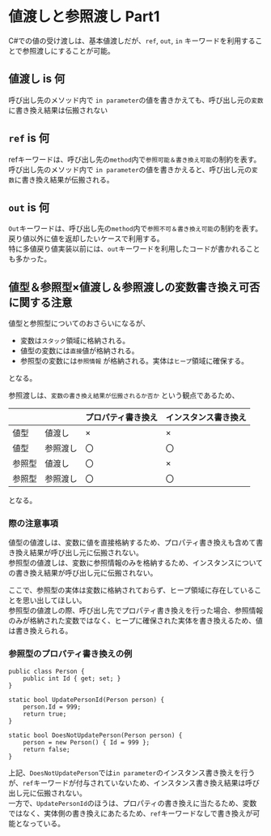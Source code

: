 # 値渡しと参照渡し Part1
C#での値の受け渡しは、基本値渡しだが、`ref`, `out`, `in` キーワードを利用することで参照渡しにすることが可能。

## 値渡し is 何
 呼び出し先のメソッド内で `in parameter`の値を書きかえても、呼び出し元の`変数`に書き換え結果は伝搬されない

## `ref` is 何
refキーワードは、呼び出し先の`method`内で`参照可能＆書き換え可能`の制約を表す。 
呼び出し先のメソッド内で `in parameter`の値を書きかえると、呼び出し元の`変数`に書き換え結果が伝搬される。  

## `out` is 何
`Out`キーワードは、呼び出し先の`method`内で`参照不可＆書き換え可能`の制約を表す。  
戻り値以外に値を返却したいケースで利用する。  
特に多値戻り値実装以前には、`out`キーワードを利用したコードが書かれることも多かった。

## 値型＆参照型×値渡し＆参照渡しの変数書き換え可否に関する注意
値型と参照型についてのおさらいになるが、

* 変数は`スタック`領域に格納される。
* 値型の変数には`直接`値が格納される。
* 参照型の変数には`参照情報` が格納される。実体は`ヒープ`領域に確保する。

となる。

参照渡しは、`変数の書き換え結果が伝搬されるか否か` という観点であるため、

|  |  | プロパティ書き換え | インスタンス書き換え |
| --- | --- | --- | --- |
| 値型 | 値渡し | × | × |
| 値型 | 参照渡し | 〇 | 〇 |
| 参照型 | 値渡し | 〇 | × |
| 参照型 | 参照渡し | 〇 | 〇 |

となる。  
### 際の注意事項
値型の値渡しは、変数に値を直接格納するため、プロパティ書き換えも含めて書き換え結果が呼び出し元に伝搬されない。  
参照型の値渡しは、変数に参照情報のみを格納するため、インスタンスについての書き換え結果が呼び出し元に伝搬されない。  

ここで、参照型の実体は変数に格納されておらず、ヒープ領域に存在していることを思い出してほしい。  
参照型の値渡しの際、呼び出し先でプロパティ書き換えを行った場合、参照情報のみが格納された変数ではなく、ヒープに確保された実体を書き換えるため、値は書き換えられる。  

### 参照型のプロパティ書き換えの例
```
public class Person { 
    public int Id { get; set; }
}

static bool UpdatePersonId(Person person) {
    person.Id = 999;
    return true;
}

static bool DoesNotUpdatePerson(Person person) {
    person = new Person() { Id = 999 };
    return false;
}
```

上記、`DoesNotUpdatePerson`では`in parameter`のインスタンス書き換えを行うが、`ref`キーワードが付与されていないため、インスタンス書き換え結果は呼び出し元に伝搬されない。  
一方で、`UpdatePersonId`のほうは、プロパティの書き換えに当たるため、変数ではなく、実体側の書き換えにあたるため、`ref`キーワードなしで書き換えが可能となっている。